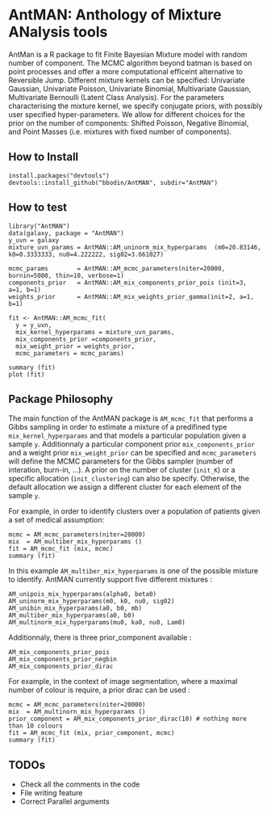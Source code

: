 # AntMAN: Anthology of Mixture ANalysis tools

 AntMan is a R package to fit Finite Bayesian Mixture model with random number of component. The MCMC algorithm beyond batman is based on point processes and offer a more computational efficeint alternative to Reversible Jump. Different mixture kernels can be specified: Univariate Gaussian, Univariate Poisson, Univariate Binomial, Multivariate Gaussian, Multivariate Bernoulli (Latent Class Analysis). For the parameters characterising the mixture kernel, we specify conjugate priors, with possibly user specified hyper-parameters. We allow for different choices for the prior on the number of components: Shifted Poisson, Negative Binomial, and Point Masses (i.e. mixtures with fixed number of components).

## How to Install 

```
install.packages("devtools")
devtools::install_github("bbodin/AntMAN", subdir="AntMAN")
```

## How to test

```
library("AntMAN")
data(galaxy, package = "AntMAN")
y_uvn = galaxy
mixture_uvn_params = AntMAN::AM_uninorm_mix_hyperparams  (m0=20.83146, k0=0.3333333, nu0=4.222222, sig02=3.661027)

mcmc_params        = AntMAN::AM_mcmc_parameters(niter=20000, burnin=5000, thin=10, verbose=1)
components_prior   = AntMAN::AM_mix_components_prior_pois (init=3,  a=1, b=1) 
weights_prior      = AntMAN::AM_mix_weights_prior_gamma(init=2, a=1, b=1)

fit <- AntMAN::AM_mcmc_fit(
  y = y_uvn,
  mix_kernel_hyperparams = mixture_uvn_params,
  mix_components_prior =components_prior,
  mix_weight_prior = weights_prior,
  mcmc_parameters = mcmc_params)

summary (fit)
plot (fit)
```

## Package Philosophy



The main function of the AntMAN package is ```AM_mcmc_fit``` that performs a Gibbs sampling in order to estimate a mixture of a predifined type ```mix_kernel_hyperparams``` and that models a particular population given a sample ```y```.
Additionnaly a particular component prior ```mix_components_prior``` and a weight prior ```mix_weight_prior``` can be specified and ```mcmc_parameters``` will define the MCMC parameters for the Gibbs sampler (number of interation, burn-in, ...).
A prior on the number of cluster (```init_K```) or a specific allocation (```init_clustering```) can also be specify. Otherwise, the default allocation we assign a different cluster for each element of the sample ```y```. 

For example, in order to identify clusters over a population of patients given a set of medical assumption:

```
mcmc = AM_mcmc_parameters(niter=20000)
mix  = AM_multiber_mix_hyperparams ()
fit = AM_mcmc_fit (mix, mcmc)
summary (fit)
```

In this example ```AM_multiber_mix_hyperparams``` is one of the possible mixture to identify. AntMAN currently support five different mixtures :

```
AM_unipois_mix_hyperparams(alpha0, beta0) 
AM_uninorm_mix_hyperparams(m0, k0, nu0, sig02) 
AM_unibin_mix_hyperparams(a0, b0, mb) 
AM_multiber_mix_hyperparams(a0, b0) 
AM_multinorm_mix_hyperparams(mu0, ka0, nu0, Lam0) 
```

Additionnaly, there is three prior_component available :

```
AM_mix_components_prior_pois
AM_mix_components_prior_negbin
AM_mix_components_prior_dirac
```

For example, in the context of image segmentation, where a maximal number of colour is require, a prior dirac can be used :

```
mcmc = AM_mcmc_parameters(niter=20000)
mix  = AM_multinorn_mix_hyperparams ()
prior_component = AM_mix_components_prior_dirac(10) # nothing more than 10 colours
fit = AM_mcmc_fit (mix, prior_component, mcmc)
summary (fit)
```

## TODOs

  - Check all the comments in the code
  - File writing feature
  - Correct Parallel arguments
  


